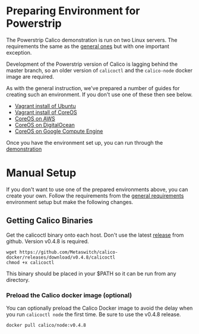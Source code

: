 # Preparing Environment for Powerstrip 
The Powerstrip Calico demonstration is run on two Linux servers. The requirements the same as the [general ones](../general/EnvironmentSetup.md) but with one important exception.
 
Development of the Powerstrip version of Calico is lagging behind the master branch, so an older version of `calicoctl` and the `calico-node` docker image are required.

As with the general instruction, we've prepared a number of guides for creating such an environment. If you don't use one of these then see below.
* [Vagrant install of Ubuntu](https://github.com/Metaswitch/calico-ubuntu-vagrant) 
* [Vagrant install of CoreOS](https://github.com/Metaswitch/calico-coreos-vagrant-example)
* [CoreOS on AWS](../general/AWS.md)
* [CoreOS on DigitalOcean](../general/DigitalOcean.md)
* [CoreOS on Google Compute Engine](../general/GCE.md)

Once you have the environment set up, you can run through the [demonstration](Demonstration.md)

# Manual Setup

If you don't want to use one of the prepared environments above, you can create your own. Follow the requirements from the [general requirements](../general/EnvironmentSetup.md) environment setup but make the following changes. 

## Getting Calico Binaries
Get the calicoctl binary onto each host.  Don't use the latest [release](https://github.com/Metaswitch/calico-docker/releases/) from github. Version v0.4.8 is required.

	wget https://github.com/Metaswitch/calico-docker/releases/download/v0.4.8/calicoctl
	chmod +x calicoctl
	
This binary should be placed in your $PATH so it can be run from any directory.

### Preload the Calico docker image (optional)
You can optionally preload the Calico Docker image to avoid the delay when you run `calicoctl node` the first time. 
Be sure to use the v0.4.8 release.

    docker pull calico/node:v0.4.8
